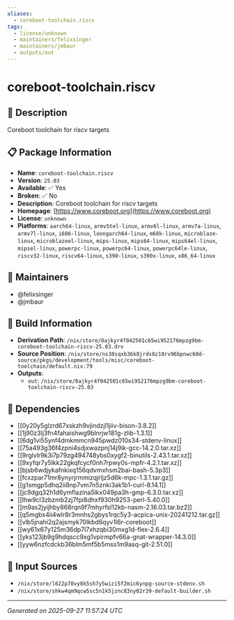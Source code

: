 ```yaml
---
aliases:
  - coreboot-toolchain.riscv
tags:
  - license/unknown
  - maintainers/felixsinger
  - maintainers/jmbaur
  - outputs/out
---
```


# coreboot-toolchain.riscv

## 📝 Description

Coreboot toolchain for riscv targets

## 📋 Package Information

- **Name**: `coreboot-toolchain.riscv`
- **Version**: `25.03`
- **Available**: ✅ Yes
- **Broken**: ✅ No
- **Description**: Coreboot toolchain for riscv targets
- **Homepage**: [https://www.coreboot.org](https://www.coreboot.org)
- **License**: `unknown`
- **Platforms**: `aarch64-linux`, `armv5tel-linux`, `armv6l-linux`, `armv7a-linux`, `armv7l-linux`, `i686-linux`, `loongarch64-linux`, `m68k-linux`, `microblaze-linux`, `microblazeel-linux`, `mips-linux`, `mips64-linux`, `mips64el-linux`, `mipsel-linux`, `powerpc-linux`, `powerpc64-linux`, `powerpc64le-linux`, `riscv32-linux`, `riscv64-linux`, `s390-linux`, `s390x-linux`, `x86_64-linux`
## 👥 Maintainers

- @felixsinger
- @jmbaur


## 🔧 Build Information

- **Derivation Path**: `/nix/store/8ajkyr4f042501c65wi952176mpzg9bm-coreboot-toolchain-riscv-25.03.drv`
- **Source Position**: `/nix/store/ns30sqxb36k8jrds8z18rv96bpnwc60d-source/pkgs/development/tools/misc/coreboot-toolchain/default.nix:79`
- **Outputs**:
  - `out`:  `/nix/store/8ajkyr4f042501c65wi952176mpzg9bm-coreboot-toolchain-riscv-25.03`

## 🔗 Dependencies

- [[0y20y5glzrd67xskzh9vjindzjl1jiiv-bison-3.8.2]]
- [[1j90z3lj3fn4fahaishwg9blnrjw181g-zlib-1.3.1]]
- [[6dg1vi55ynf4dmkmmcn945pwdz010s34-stdenv-linux]]
- [[75a493g36f4zpni4sdjxwazpnj14j9ik-gcc-14.2.0.tar.xz]]
- [[9rglvlr9k3i7p79zg494748ybs0xygf2-binutils-2.43.1.tar.xz]]
- [[9xyfqr7y5lkk22gkqfcycf0nh7rpwy0s-mpfr-4.2.1.tar.xz]]
- [[bjsb6wdjykafnkixq156qdvmxhsm2bai-bash-5.3p3]]
- [[fcxzpar71mr8ynyrjrmmizqjrljz5d6k-mpc-1.3.1.tar.gz]]
- [[g1smgp5dhq2ii8np7vm7n5znki3ak1b1-curl-8.14.1]]
- [[jc9dgq32h1d6ymflazina5lkx049pa3h-gmp-6.3.0.tar.xz]]
- [[lhw9cl3zbzmb2zj7fpi8dhxf930h9253-perl-5.40.0]]
- [[m9as2jyijhby868rqn9f7mhyrfsl12kb-nasm-2.16.03.tar.bz2]]
- [[q5mgbx4ii4wlr8r3mnhs2gbys1rqc5y3-acpica-unix-20241212.tar.gz]]
- [[vlb5jnahi2q2ajsmyk70lkbd6qyv1l6r-coreboot]]
- [[wy61x67y125m36dp7l7xhzqbi30mxg1d-flex-2.6.4]]
- [[yks123jb9g9hdqscc9xg1vpirmpfv66a-gnat-wrapper-14.3.0]]
- [[yyw6nzfcdckb36blm5mf5b5mss1m9asq-git-2.51.0]]

## 📁 Input Sources

- `/nix/store/l622p70vy8k5sh7y5wizi5f2mic6ynpg-source-stdenv.sh`
- `/nix/store/shkw4qm9qcw5sc5n1k5jznc83ny02r39-default-builder.sh`

---
*Generated on 2025-09-27 11:57:24 UTC*
